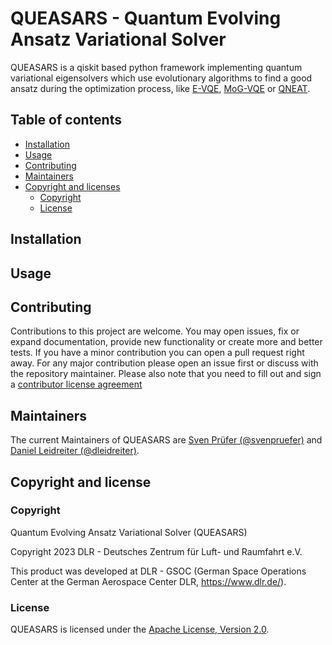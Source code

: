 # QUEASARS - Quantum Evolving Ansatz Variational Solver

QUEASARS is a qiskit based python framework implementing quantum variational eigensolvers which use evolutionary algorithms to find a good ansatz during the optimization process, like [E-VQE](https://arxiv.org/abs/1910.09694), [MoG-VQE](https://arxiv.org/abs/2007.04424) or [QNEAT](https://arxiv.org/abs/2304.06981).

Table of contents
-----------------

- [Installation](#installation)
- [Usage](#usage)
- [Contributing](#contributing)
- [Maintainers](#maintainers)
- [Copyright and licenses](#copyright-and-licenses)
  - [Copyright](#copyright)
  - [License](#license)

Installation
------------

Usage
-----

Contributing
------------

Contributions to this project are welcome. You may open issues, fix or expand documentation, provide new functionality or create more and better tests. If you have a minor contribution you can open a pull request right away. For any major contribution please open an issue first or discuss with the repository maintainer. Please also note that you need to fill out and sign a [contributor license agreement](DLR%20Individual%20Contributor%20License%20Agreement.pdf)

Maintainers
-----------

The current Maintainers of QUEASARS are [Sven Prüfer (@svenpruefer)](https://github.com/svenpruefer) and [Daniel Leidreiter (@dleidreiter)](https://github.com/dleidreiter).

Copyright and license
---------------------

### Copyright

Quantum Evolving Ansatz Variational Solver (QUEASARS)

Copyright 2023 DLR - Deutsches Zentrum für Luft- und Raumfahrt e.V.

This product was developed at DLR - GSOC (German Space Operations Center at the German Aerospace Center DLR, https://www.dlr.de/).

### License

QUEASARS is licensed under the [Apache License, Version 2.0](LICENSE.txt).